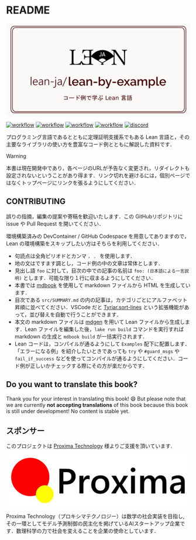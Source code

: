 # README

[![repo logo](./src/image/project_image.png)]()

[![workflow](https://github.com/lean-ja/lean-by-example/actions/workflows/ci.yml/badge.svg)](https://github.com/lean-ja/lean-by-example/blob/main/.github/workflows/ci.yml) [![workflow](https://github.com/lean-ja/lean-by-example/actions/workflows/deploy.yml/badge.svg)](https://github.com/lean-ja/lean-by-example/blob/main/.github/workflows/deploy.yml) [![workflow](https://github.com/lean-ja/lean-by-example/actions/workflows/update.yml/badge.svg)](https://github.com/lean-ja/lean-by-example/blob/main/.github/workflows/update.yml) [![workflow](https://github.com/lean-ja/lean-by-example/actions/workflows/devcontainer.yml/badge.svg)](https://github.com/lean-ja/lean-by-example/blob/main/.github/workflows/devcontainer.yml) [![discord](https://dcbadge.limes.pink/api/server/p32ZfnVawh?style=flat)](https://discord.gg/p32ZfnVawh)

プログラミング言語であるとともに定理証明支援系でもある Lean 言語と，その主要なライブラリの使い方を豊富なコード例とともに解説した資料です．

> [!WARNING]
> 本書は現在開発中であり，各ページのURLが予告なく変更され，リダイレクトも設定されないということがあり得ます．リンク切れを避けるには，個別ページではなくトップページにリンクを張るようにしてください．

## CONTRIBUTING

誤りの指摘，編集の提案や寄稿を歓迎いたします．この GitHubリポジトリに issue や Pull Request を開いてください．

環境構築済みの DevContainer / GitHub Codespace を用意してありますので，Lean の環境構築をスキップしたい方はそちらを利用してください．

* 句読点は全角ピリオドとカンマ `，` `．` を使用します．
* 地の文はですます調とし，コード例の中の文章は常体とします．
* 見出し語 `foo` に対して，目次の中での記事の名前は `foo: (日本語による一言説明)` とします．可能な限り１行に収まるようにしてください．
* 本書では [mdbook](https://github.com/rust-lang/mdBook) を使用して markdown ファイルから HTML を生成しています．
* 目次である `src/SUMMARY.md` の内の記事は，カテゴリごとにアルファベット昇順に並べてください．VSCode だと [Tyriar.sort-lines](https://marketplace.visualstudio.com/items?itemName=Tyriar.sort-lines) という拡張機能があって，並び替えを自動で行うことができます．
* 本文の markdown ファイルは [mdgen](https://github.com/Seasawher/mdgen) を用いて Lean ファイルから生成します．Lean ファイルを編集した後，`lake run build` コマンドを実行すれば markdown の生成と `mdbook build` が一括実行されます．
* Lean コードは，コンパイルが通るようにして `Examples` 配下に配置します．「エラーになる例」を紹介したいときであっても `try` や `#guard_msgs` や `fail_if_success` などを使ってコンパイルが通るようにしてください．コード例が正しいかチェックする際にその方が楽だからです．

## Do you want to translate this book?

Thank you for your interest in translating this book! 😄 But please note that we are currently **not accepting translations** of this book because this book is still under development! No content is stable yet.

## スポンサー

このプロジェクトは [Proxima Technology](https://proxima-ai-tech.com/) 様よりご支援を頂いています.

![logo of Proxima Technology](./src/image/proxima.svg)

Proxima Technology（プロキシマテクノロジー）は数学の社会実装を目指し, その⼀環としてモデル予測制御の民主化を掲げているAIスタートアップ企業です．数理科学の力で社会を変えることを企業の使命としています．

